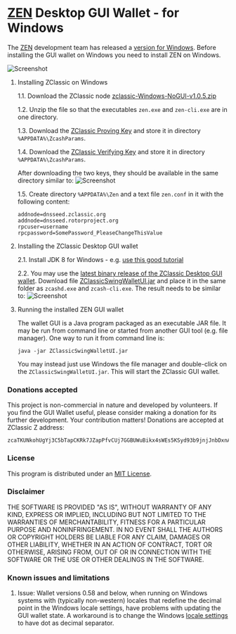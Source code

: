 # [ZEN](https://zencash.io/) Desktop GUI Wallet - for Windows

The [ZEN](https://zencash.io/) development team has released a [version for Windows](https://github.com/z-classic/zclassic/releases/tag/v1.0.5a).
Before installing the GUI wallet on Windows you need to install ZEN on Windows.

![Screenshot](https://github.com/vaklinov/zclassic-swing-wallet-ui/raw/master/docs/ZClassicWalletWindows.png "ZEN Wallet for Windows")

1. Installing ZClassic on Windows

   1.1. Download the ZClassic node [zclassic-Windows-NoGUI-v1.0.5.zip](https://github.com/z-classic/zclassic/releases/download/v1.0.5a/zclassic-Windows-NoGUI-v1.0.5.zip)

   1.2. Unzip the file so that the executables `zen.exe` and `zen-cli.exe` are in one directory.
   
   1.3. Download the [ZClassic Proving Key](https://z.cash/downloads/sprout-proving.key)
        and store it in directory `%APPDATA%\ZcashParams`.
        
   1.4. Download the [ZClassic Verifying Key](https://z.cash/downloads/sprout-verifying.key)
        and store it in directory `%APPDATA%\ZcashParams`.
        
   After downloading the two keys, they should be available in the same directory similar to:
![Screenshot](https://github.com/vaklinov/zclassic-swing-wallet-ui/raw/master/docs/ZCashKeyDir.png "ZClassic keys directory on Windows")

   1.5. Create directory `%APPDATA%\Zen` and a text file `zen.conf` in it with the following content:
   ```
   addnode=dnsseed.zclassic.org
   addnode=dnsseed.rotorproject.org
   rpcuser=username
   rpcpassword=SomePassword_PleaseChangeThisValue   
   ```

2. Installing the ZClassic Desktop GUI wallet

   2.1. Install JDK 8 for Windows - e.g. [use this good tutorial](http://www.wikihow.com/Install-the-Java-Software-Development-Kit)

   2.2. You may use the [latest binary release of the ZClassic Desktop GUI wallet](https://github.com/vaklinov/zclassic-swing-wallet-ui/releases/latest).
   Download file [ZClassicSwingWalletUI.jar](https://github.com/vaklinov/zclassic-swing-wallet-ui/releases/download/0.58.2-beta/ZClassicSwingWalletUI.jar)
   and place it in the same folder as `zcashd.exe` and `zcash-cli.exe`. The result needs to be similar to:
![Screenshot](https://github.com/vaklinov/zclassic-swing-wallet-ui/raw/master/docs/ZClassicWinDir.png "ZEN directory on Windows")

4. Running the installed ZEN GUI wallet

   The wallet GUI is a Java program packaged as an executable JAR file. It may be run from command line or started from another GUI tool 
   (e.g. file manager). One way to run it from command line is:
   ```
   java -jar ZClassicSwingWalletUI.jar
   ```
   You may instead just use Windows the file manager and double-click on the `ZClassicSwingWalletUI.jar`. 
   This will start the ZClassic GUI wallet.

### Donations accepted
This project is non-commercial in nature and developed by volunteers. If you find the GUI
Wallet useful, please consider making a donation for its further development. Your contribution matters! Donations 
are accepted at ZClassic Z address:
```
zcaTKUNkohUgYj3C5bTapCKRk7JZapPfvCUj7GGBUWuBikx4sWEs5KSyd93b9jnjJnbDxnApyXyfeG482iJ5HzoC7cz6oob
```

### License
This program is distributed under an [MIT License](https://github.com/vaklinov/zclassic-swing-wallet-ui/raw/master/LICENSE).

### Disclaimer
THE SOFTWARE IS PROVIDED "AS IS", WITHOUT WARRANTY OF ANY KIND, EXPRESS OR
IMPLIED, INCLUDING BUT NOT LIMITED TO THE WARRANTIES OF MERCHANTABILITY,
FITNESS FOR A PARTICULAR PURPOSE AND NONINFRINGEMENT. IN NO EVENT SHALL THE
AUTHORS OR COPYRIGHT HOLDERS BE LIABLE FOR ANY CLAIM, DAMAGES OR OTHER
LIABILITY, WHETHER IN AN ACTION OF CONTRACT, TORT OR OTHERWISE, ARISING FROM,
OUT OF OR IN CONNECTION WITH THE SOFTWARE OR THE USE OR OTHER DEALINGS IN THE
SOFTWARE.

### Known issues and limitations

1. Issue: Wallet versions 0.58 and below, when running on Windows systems with (typically non-western) locales that
redefine the decimal point in the Windows locale settings, have problems with updating the GUI wallet state. 
A workaround is to change the Windows [locale settings](https://windows.lbl.gov/software/optics/5-1-2/Optics4.jpg) to have dot as decimal separator.
